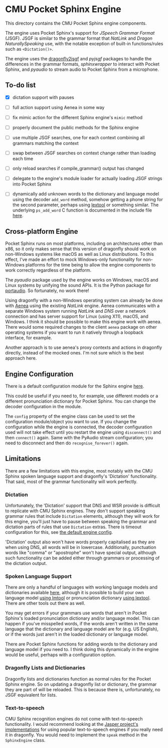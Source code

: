 CMU Pocket Sphinx Engine
============================================================================

This directory contains the CMU Pocket Sphinx engine components.

The engine uses Pocket Sphinx's support for *JSpeech Grammar Format* (JSGF). JSGF is similar to the grammar format that *NatLink* and *Dragon NaturallySpeaking* use, with the notable exception of built-in functions/rules such as `<Dictation()>`.

The engine uses the [dragonfly2jsgf](../../../dragonfly2jsgf/) and *pyjsgf* packages to handle the differences in the grammar formats, *sphinxwrapper* to interact with Pocket Sphinx, and *pyaudio* to stream audio to Pocket Sphinx from a microphone.


## To-do list
  - [X] dictation support with pauses
  - [ ] full action support using Aenea in some way
  - [ ] fix mimic action for the different Sphinx engine's `mimic` method
  - [ ] properly document the public methods for the Sphinx engine
  - [ ] use multiple JSGF searches, one for each context combining all grammars matching the context
  - [ ] swap between JSGF searches on context change rather than loading each time
  - [ ] only reload searches if compile_grammar() output has changed
  - [ ] delegate to the engine's module loader for actually loading JSGF strings into Pocket Sphinx
  - [ ] dynamically add unknown words to the dictionary and language model using the decoder `add_word` method, somehow getting a phone string for the second parameter, perhaps using [lextool](http://www.speech.cs.cmu.edu/tools/lextool.html) or something similar. The underlying `ps_add_word` C function is documented in the include file [here](https://github.com/cmusphinx/pocketsphinx/blob/master/include/pocketsphinx.h#L245).


Cross-platform Engine
----------------------------------------------------------------------------

Pocket Sphinx runs on most platforms, including on architectures other than x86, so it only makes sense that this version of dragonfly should work on non-Windows systems like macOS as well as Linux distributions. To this effect, I've made an effort to mock Windows-only functionality for non-Windows platforms for the time being to allow the engine components to work correctly regardless of the platform.

The *pyaudio* package used by the engine works on Windows, macOS and Linux systems by unifying the sound APIs. It is the Python package for [portaudio](http://www.portaudio.com/). So fortunately, no work there!

Using dragonfly with a non-Windows operating system can already be done with [Aenea](https://github.com/dictation-toolbox/aenea) using the existing *NatLink* engine. Aenea communicates with a separate Windows system running *NatLink* and *DNS* over a network connection and has server support for Linux (using X11), macOS, and Windows. I think it should be possible to make this engine work with aenea. There would some required changes to the client `aenea` package on other operating systems if you want to run it natively through a loopback interface, for example.

Another approach is to use aenea's proxy contexts and actions in dragonfly directly, instead of the mocked ones. I'm not sure which is the best approach here.


Engine Configuration
----------------------------------------------------------------------------

There is a default configuration module for the Sphinx engine [here](config.py).

This could be useful if you need to, for example, use different models or a different pronunciation dictionary for Pocket Sphinx. You can change the decoder configuration in the module.

The `config` property of the engine class can be used to set the configuration module/object you want to use. If you change the configuration while the engine is connected, the decoder configuration used will not take effect until you restart the engine using `disconnect()` and then `connect()` again. Same with the PyAudio stream configuration; you need to disconnect and then do `recognise_forever()` again.


Limitations
----------------------------------------------------------------------------

There are a few limitations with this engine, most notably with the CMU Sphinx spoken language support and dragonfly's 'Dictation' functionality. That said, most of the grammar functionality will work perfectly.


### Dictation

Unfortunately, the 'Dictation' support that DNS and WSR provide is difficult to replicate with CMU Sphinx engines. They don't support speaking grammar rules that include `Dictation` elements, although they will work for this engine, you'll just have to pause between speaking the grammar and dictation parts of rules that use `Dictation` extras. There is timeout configuration for this, see [the default engine config](config.py).

'Dictation' output also won't have words properly capitalised as they are when using DNS, all words will be in lowercase. Additionally, punctuation words like "comma" or "apostrophe" won't have special output, although such functionality can be added either through grammars or processing of the dictation output.


### Spoken Language Support

There are only a handful of languages with working language models and dictionaries available [here](https://sourceforge.net/projects/cmusphinx/files/Acoustic%20and%20Language%20Models/), although it is possible to build your own language model [using lmtool](http://www.speech.cs.cmu.edu/tools/lmtool-new.html) or pronunciation dictionary [using lextool](http://www.speech.cs.cmu.edu/tools/lextool.html). There are other tools out there as well.

You may get errors if your grammars use words that aren't in Pocket Sphinx's loaded pronunciation dictionary and/or language model. This can happen if you've misspelled words, if the words aren't written in the same language that the dictionary and language model are for (e.g. US English), or if the words just aren't in the loaded dictionary or language model.

There are Pocket Sphinx functions for adding words to the dictionary and language model if you need to. I think doing this dynamically in the engine would be useful, perhaps with a configuration option.


### Dragonfly Lists and Dictionaries

Dragonfly lists and dictionaries function as normal rules for the Pocket Sphinx engine. So on updating a dragonfly list or dictionary, the grammar they are part of will be reloaded. This is because there is, unfortunately, no JSGF equivalent for lists.


### Text-to-speech

CMU Sphinx recognition engines do not come with text-to-speech functionality. I would recommend looking at the [Jasper project's implementations](https://github.com/jasperproject/jasper-client/blob/master/client/tts.py) for using popular text-to-speech engines if you really need it in dragonfly. You would need to implement the `speak` method in the `SphinxEngine` class.
